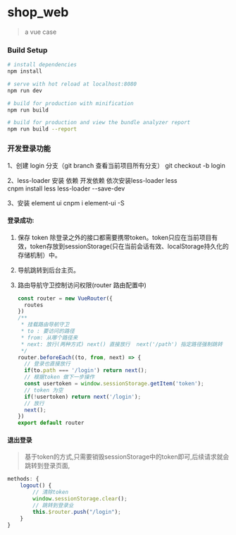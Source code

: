 # shop_web

> a vue case

### Build Setup

``` bash
# install dependencies
npm install

# serve with hot reload at localhost:8080
npm run dev

# build for production with minification
npm run build

# build for production and view the bundle analyzer report
npm run build --report
```

### 开发登录功能

1、创建 login 分支（git branch 查看当前项目所有分支）
git checkout -b login

2、less-loader 安装
依赖  开发依赖
依次安装less-loader  less  
cnpm install less less-loader --save-dev

3、安装 element ui
cnpm i element-ui -S

#### 登录成功:

1. 保存 token 除登录之外的接口都需要携带token。token只应在当前项目有效，token存放到sessionStorage(只在当前会话有效、localStorage持久化的存储机制）中。

2. 导航跳转到后台主页。

3. 路由导航守卫控制访问权限(router 路由配置中)

   ```js
   const router = new VueRouter({
     routes
   })
   /**
    * 挂载路由导航守卫
    * to : 要访问的路径
    * from: 从哪个路径来
    * next: 放行(两种方式) next() 直接放行  next('/path') 指定路径强制跳转
    */
   router.beforeEach((to, from, next) => {
     // 登录也直接放行
     if(to.path === '/login') return next();
     // 根据token 做下一步操作
     const usertoken = window.sessionStorage.getItem('token');
     // token 为空
     if(!usertoken) return next('/login');
     // 放行
     next();
   })
   export default router
   ```

#### 退出登录

> 基于token的方式,只需要销毁sessionStorage中的token即可,后续请求就会跳转到登录页面,

```js
methods: {
    logout() {
        // 清除token
        window.sessionStorage.clear();
        // 跳转到登录业
        this.$router.push("/login");
    }
}
```







